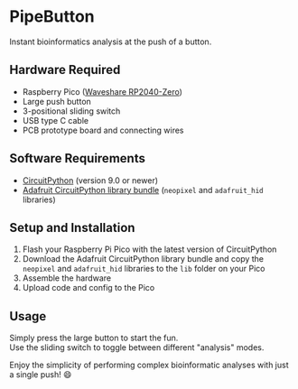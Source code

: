 # PipeButton

Instant bioinformatics analysis at the push of a button.

## Hardware Required

- Raspberry Pico ([Waveshare RP2040-Zero](https://www.waveshare.com/wiki/RP2040-Zero))
- Large push button
- 3-positional sliding switch
- USB type C cable
- PCB prototype board and connecting wires

## Software Requirements

- [CircuitPython](https://circuitpython.org/board/raspberry_pi_pico/) (version 9.0 or newer)
- [Adafruit CircuitPython library bundle](https://circuitpython.org/libraries) (`neopixel` and `adafruit_hid` libraries)

## Setup and Installation

1. Flash your Raspberry Pi Pico with the latest version of CircuitPython
2. Download the Adafruit CircuitPython library bundle and copy the `neopixel` and `adafruit_hid` libraries to the `lib` folder on your Pico
3. Assemble the hardware
4. Upload code and config to the Pico

## Usage

Simply press the large button to start the fun.  
Use the sliding switch to toggle between different "analysis" modes.  

Enjoy the simplicity of performing complex bioinformatic analyses with just a single push! 😄


